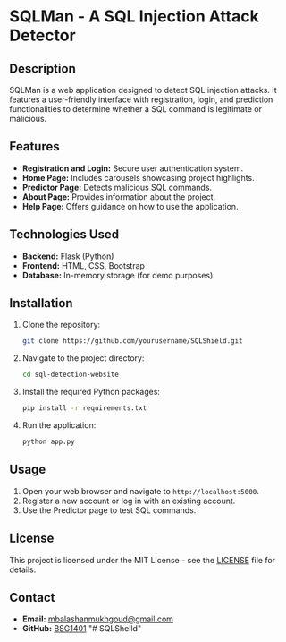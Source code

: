 # SQLMan - A SQL Injection Attack Detector

## Description
SQLMan is a web application designed to detect SQL injection attacks. It features a user-friendly interface with registration, login, and prediction functionalities to determine whether a SQL command is legitimate or malicious.

## Features
- **Registration and Login:** Secure user authentication system.
- **Home Page:** Includes carousels showcasing project highlights.
- **Predictor Page:** Detects malicious SQL commands.
- **About Page:** Provides information about the project.
- **Help Page:** Offers guidance on how to use the application.

## Technologies Used
- **Backend:** Flask (Python)
- **Frontend:** HTML, CSS, Bootstrap
- **Database:** In-memory storage (for demo purposes)

## Installation
1. Clone the repository:
    ```bash
    git clone https://github.com/yourusername/SQLShield.git
    ```
2. Navigate to the project directory:
    ```bash
    cd sql-detection-website
    ```
3. Install the required Python packages:
    ```bash
    pip install -r requirements.txt
    ```
4. Run the application:
    ```bash
    python app.py
    ```

## Usage
1. Open your web browser and navigate to `http://localhost:5000`.
2. Register a new account or log in with an existing account.
3. Use the Predictor page to test SQL commands.

## License
This project is licensed under the MIT License - see the [LICENSE](LICENSE) file for details.

## Contact
- **Email:** mbalashanmukhgoud@gmail.com
- **GitHub:** [BSG1401](https://github.com/BSG1401)
"# SQLSheild" 
